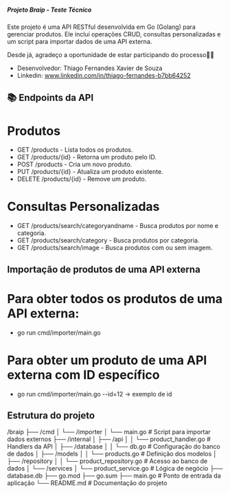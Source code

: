 ##### Projeto Braip - Teste Técnico

Este projeto é uma API RESTful desenvolvida em Go (Golang) para gerenciar produtos. Ele inclui operações CRUD, consultas personalizadas e um script para importar dados de uma API externa.

Desde já, agradeço a oportunidade de estar participando do processo👨‍💻

- Desenvolvedor:  Thiago Fernandes Xavier de Souza
- Linkedin:       www.linkedin.com/in/thiago-fernandes-b7bb64252


## 📚 Endpoints da API

# Produtos
- GET /products - Lista todos os produtos.
- GET /products/{id} - Retorna um produto pelo ID.
- POST /products - Cria um novo produto.
- PUT /products/{id} - Atualiza um produto existente.
- DELETE /products/{id} - Remove um produto.

# Consultas Personalizadas
- GET /products/search/categoryandname - Busca produtos por nome e categoria.
- GET /products/search/category - Busca produtos por categoria.
- GET /products/search/image - Busca produtos com ou sem imagem.


## Importação de produtos de uma API externa

# Para obter todos os produtos de uma API externa:
- go run cmd/importer/main.go

# Para obter um produto de uma API externa com ID específico
- go run cmd/importer/main.go --id=12    -> exemplo de id

## Estrutura do projeto

/braip
├── /cmd
│   └── /importer
│       └── main.go                 # Script para importar dados externos
├── /internal
│   ├── /api
│   │   └── product_handler.go      # Handlers da API
│   ├── /database
│   │   └── db.go                   # Configuração do banco de dados
│   ├── /models
│   │   └── products.go             # Definição dos modelos
│   ├── /repository
│   │   └── product_repository.go   # Acesso ao banco de dados
│   └── /services
│       └── product_service.go      # Lógica de negócio
├── database.db
├── go.mod
├── go.sum
├── main.go                         # Ponto de entrada da aplicação
└── README.md                       # Documentação do projeto
